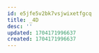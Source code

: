 ```yaml
---
id: e5jfe5v2bk7vsjwixetfgcq
title: _4D
desc: ''
updated: 1704171996637
created: 1704171996637
---
```

